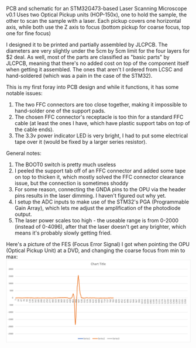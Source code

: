 PCB and schematic for an STM32G473-based Laser Scanning Microscope v0.1
Uses two Optical Pickup units (HOP-150x), one to hold the sample, the other to scan the sample with a laser. Each pickup covers one horizontal axis, while both use the Z axis to focus (bottom pickup for coarse focus, top one for fine focus)

I designed it to be printed and partially assembled by JLCPCB.
The diameters are very slightly under the 5cm by 5cm limit for the four layers for $2 deal.
As well, most of the parts are classified as "basic parts" by JLCPCB, meaning that there's no added cost on top of the component itself when getting it assembled.
The ones that aren't I ordered from LCSC and hand-soldered (which was a pain in the case of the STM32).

This is my first foray into PCB design and while it functions, it has some notable issues:
1. The two FFC connectors are too close together, making it impossible to hand-solder one of the support pads.
2. The chosen FFC connector's receptacle is too thin for a standard FFC cable (at least the ones I have, which have plastic support tabs on top of the cable ends).
3. The 3.3v power indicator LED is very bright, I had to put some electrical tape over it (would be fixed by a larger series resistor).

General notes:
1. The BOOT0 switch is pretty much useless
2. I peeled the support tab off of an FFC connector and added some tape on top to thicken it, which mostly solved the FFC connector clearance issue, but the connection is sometimes shoddy
3. For some reason, connecting the GNDA pins to the OPU via the header pins results in the laser dimming. I haven't figured out why yet.
4. I setup the ADC inputs to make use of the STM32's PGA (Programmable Gain Array), which lets me adjust the amplification of the photodiode output.
5. The laser power scales too high - the useable range is from 0-2000 (instead of 0-4096), after that the laser doesn't get any brighter, which means it's probably slowly getting fried.

Here's a picture of the FES (Focus Error Signal) I got when pointing the OPU (Optical Pickup Unit) at a DVD, and changing the coarse focus from min to max:
![the FES signal obtained from the OPU through the PCB](https://raw.githubusercontent.com/NilanEkanayake/LaserScanningMicroscope/main/assets/PCB-FES.png)

